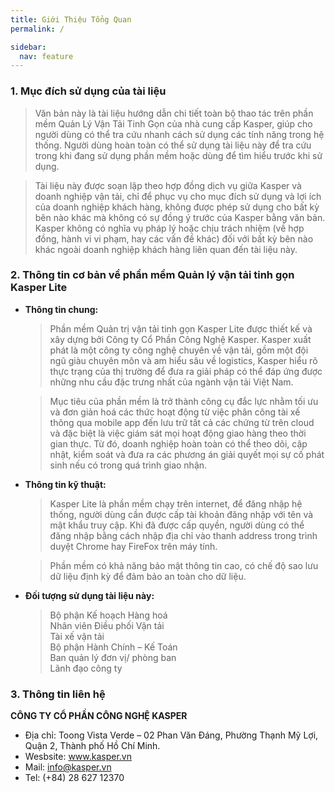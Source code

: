 ```yaml
---
title: Giới Thiệu Tổng Quan
permalink: /

sidebar:
  nav: feature
---
```


### **1. Mục đích sử dụng của tài liệu**

> Văn bản này là tài liệu hướng dẫn chi tiết toàn bộ thao tác trên phần mềm Quản Lý Vận Tải Tinh Gọn của nhà cung cấp Kasper, giúp cho người dùng có thể tra cứu nhanh cách sử dụng các tính năng trong hệ thống. Người dùng hoàn toàn có thể sử dụng tài liệu này để tra cứu trong khi đang sử dụng phần mềm hoặc dùng để tìm hiểu trước khi sử dụng.

> Tài liệu này được soạn lập theo hợp đồng dịch vụ giữa Kasper và doanh nghiệp vận tải, chỉ để phục vụ cho mục đích sử dụng và lợi ích của doanh nghiệp khách hàng, không được phép sử dụng cho bất kỳ bên nào khác mà không có sự đồng ý trước của Kasper bằng văn bản. Kasper không có nghĩa vụ pháp lý hoặc chịu trách nhiệm (về hợp đồng, hành vi vi phạm, hay các vấn đề khác) đối với bất kỳ bên nào khác ngoài doanh nghiệp khách hàng liên quan đến tài liệu này.

### **2. Thông tin cơ bản về phần mềm Quản lý vận tải tinh gọn Kasper Lite**

- **Thông tin chung:**

  > Phần mềm Quản trị vận tải tinh gọn Kasper Lite được thiết kế và xây dựng bởi Công ty Cổ Phần Công Nghệ Kasper. Kasper xuất phát là một công ty công nghệ chuyên về vận tải, gồm một đội ngũ giàu chuyên môn và am hiểu sâu về logistics, Kasper hiểu rõ thực trạng của thị trường để đưa ra giải pháp có thể đáp ứng được những nhu cầu đặc trưng nhất của ngành vận tải Việt Nam.

  > Mục tiêu của phần mềm là trở thành công cụ đắc lực nhằm tối ưu và đơn giản hoá các thức hoạt động từ việc phân công tài xế thông qua mobile app đến lưu trữ tất cả các chứng từ trên cloud và đặc biệt là việc giám sát mọi hoạt động giao hàng theo thời gian thực. Từ đó, doanh nghiệp hoàn toàn có thể theo dõi, cập nhật, kiểm soát và đưa ra các phương án giải quyết mọi sự cố phát sinh nếu có trong quá trình giao nhận.

- **Thông tin kỹ thuật:**

  > Kasper Lite là phần mềm chạy trên internet, để đăng nhập hệ thống, người dùng cần được cấp tài khoản đăng nhập với tên và mật khẩu truy cập. Khi đã được cấp quyền, người dùng có thể đăng nhập bằng cách nhập địa chỉ vào thanh address trong trình duyệt Chrome hay FireFox trên máy tính.

  > Phần mềm có khả năng bảo mật thông tin cao, có chế độ sao lưu dữ liệu định kỳ để đảm bảo an toàn cho dữ liệu.

- **Đối tượng sử dụng tài liệu này:**
  > Bộ phận Kế hoạch Hàng hoá  
  > Nhân viên Điều phối Vận tải  
  > Tài xế vận tải  
  > Bộ phận Hành Chính – Kế Toán  
  > Ban quản lý đơn vị/ phòng ban  
  > Lãnh đạo công ty

### **3. Thông tin liên hệ**

**CÔNG TY CỔ PHẦN CÔNG NGHỆ KASPER**

- Địa chỉ: Toong Vista Verde – 02 Phan Văn Đáng, Phường Thạnh Mỹ Lợi, Quận 2, Thành phố Hồ Chí Minh.
- Wesbsite: <a href="http://www.kasper.vn" target="_blank" rel="noopener">www.kasper.vn</a>
- Mail: <a href="info@kasper.vn" target="_blank" rel="noopener">info@kasper.vn</a>
- Tel: (+84) 28 627 12370
